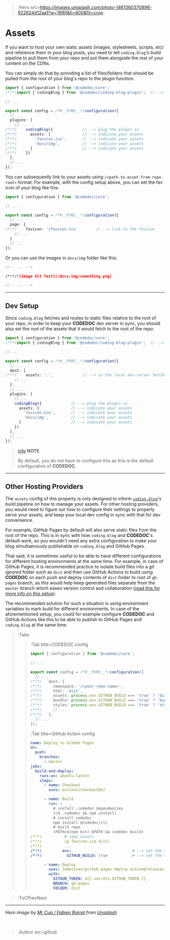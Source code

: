 > :Hero src=https://images.unsplash.com/photo-1461360370896-922624d12aa1?w=1990&h=600&fit=crop

# Assets

If you want to host your own static assets (images, stylesheets, scripts, etc) and 
reference them in your blog posts, you need to tell `coding.blog`'s build pipeline
to pull them from your repo and put them alongside the rest of your content on the CDNs.

You can simply do that by providing a list of files/folders that should be pulled
from the root of your blog's repo to the plugin function:

```ts | .codedoc/config.ts
import { configuration } from '@codedoc/core';
/*!*/import { codingBlog } from '@codedoc/coding-blog-plugin';  // --> import the plugin

// ...

export const config = /*#__PURE__*/configuration({
  // ...
  plugins: [
    // ...
/*!*/    codingBlog({             // --> plug the plugin in
/*!*/      assets: [              // --> indicate your assets
/*!*/        'favicon.ico',       // --> indicate your assets
/*!*/        'docs/img',          // --> indicate your assets
/*!*/      ]                      // --> indicate your assets
/*!*/    })
  ],
  // ...
});
```

You can subsequently link to your assets using `/<path-to-asset-from-repo-root>` format.
For example, with the config setup above, you can set the fav icon of your blog like this:

```ts | .codedoc/config.ts
import { configuration } from '@codedoc/core';

// ...

export const config = /*#__PURE__*/configuration({
  // ...
  page: {
/*!*/    favicon: '/favicon.ico'        // --> link to the favicon
    // ...
  }
  // ...
});
```

Or you can use the images in `docs/img` folder like this:

```md | some-blog.md
<!-- ... -->

/*!*/![Image Alt Text](/docs/img/something.png)

<!-- ... -->
```

---

## Dev Setup

Since `coding.blog` fetches and routes to static files relative to the root of your repo, in order
to keep your **CODEDOC** dev server in sync, you should also set the root of the assets that it would
fetch to the root of the repo:

```ts | .codedoc/config.ts
import { configuration } from '@codedoc/core';
/*!*/import { codingBlog } from '@codedoc/coding-blog-plugin';  // --> import the plugin

// ...

export const config = /*#__PURE__*/configuration({
  // ...
  dest: {
/*!*/    assets: '.',             // --> so the local dev-server fetches assets from the root folder of repo
    // ...
  },
  // ...
  plugins: [
    // ...
    codingBlog({             // --> plug the plugin in
      assets: [              // --> indicate your assets
        'favicon.ico',       // --> indicate your assets
        'docs/img',          // --> indicate your assets
      ]                      // --> indicate your assets
    })
  ],
  // ...
});
```

> [info](:Icon) **NOTE**
>
> By default, you do not have to configure this as this is the default configuration of **CODEDOC**.

---

## Other Hosting Providers

The `assets` config of this property is only designed to inform [`coding.blog`](https://coding.blog)'s 
build pipeline on how to manage your assets. For other hosting providers, you would need to
figure out how to configure their settings to properly serve your assets, and keep your local dev
config in sync with that for dev convenience.

For example, GitHub Pages by default will also serve static files from the root of the repo. This
is in sync with how `coding.blog` and **CODEDOC**'s default work, so you wouldn't need any extra
configuration to make your blog simultaenously publishable on `coding.blog` and GitHub Pages.

That said, it is sometimes useful to be able to have different configurations for different
hosting environments at the same time. For example, in case of GitHub Pages,
it is recommended practice to isolate build files into a _git ignored_ folder such as `dist` and 
then use GitHub Actions to build using **CODEDOC** on each push and deploy contents of `dist` folder
to root of `gh-pages` branch, as this would help keep generated files separate from the `master` branch
which eases version control and collaboration 
([read this for more info on this setup](https://codedoc.cc/docs/config/output#build-files-on-git)).

The recommended solution for such a situation is using environment variables to mark build for different
environments. In case of the aforementioned setup, you could for example configure **CODEDOC** and
GitHub Actions like this to be able to publish to GitHub Pages and `coding.blog` at the same time:

> :Tabs
> > :Tab title=CODEDOC config
> > ```ts | .codedoc/config.ts
> > import { configuration } from '@codedoc/core';
> > 
> > // ...
> > 
> > export const config = /*#__PURE__*/configuration({
> >   // ...
> >/*!*/   dest: {
> >/*!*/     namespace: '/<your-repo-name>',                                           // --> in case you are not using a custom domain with your GitHub Pages
> >/*!*/     html: 'dist',                                                             // --> build everything to `dist`
> >/*!*/     assets: process.env.GITHUB_BUILD === 'true' ? 'dist' : '.',               // --> build assets to `dist` if building for GitHub Pages
> >/*!*/     bundle: process.env.GITHUB_BUILD === 'true' ? 'bundle' : 'dist/bundle',   // --> build assets to `dist` if building for GitHub Pages
> >/*!*/     styles: process.env.GITHUB_BUILD === 'true' ? 'styles' : 'dist/styles',   // --> build assets to `dist` if building for GitHub Pages
> >/*!*/     // ...
> >/*!*/   },
> >   // ...
> > });
> > ```
>
> > :Tab title=GitHub Action config
> > ```yml | .github/workflows/deploy-to-gh-pages.yml
> > name: Deploy to GitHub Pages
> > on:
> >   push:
> >     branches:
> >       - master
> > jobs:
> >   build-and-deploy:
> >     runs-on: ubuntu-latest
> >     steps:
> >       - name: Checkout
> >         uses: actions/checkout@v2
> > 
> >       - name: Build
> >         run: |
> >           # install .codedoc dependencies
> >           (cd .codedoc && npm install)
> >           # install codedoc
> >           npm install @codedoc/cli
> >           # build repo
> >           (PATH=$(npm bin):$PATH && codedoc build)
> >/*!*/          # copy assets
> >/*!*/          cp favicon.ico dist/
> >/*!*/          ...
> >/*!*/         env:                           # --> set the environment variable
> >/*!*/           GITHUB_BUILD: true           # --> set the environment variable
> > 
> >       - name: Deploy
> >         uses: JamesIves/github-pages-deploy-action@releases/v3
> >         with:
> >           GITHUB_TOKEN: ${{ secrets.GITHUB_TOKEN }}
> >           BRANCH: gh-pages
> >           FOLDER: dist
> > ```


> :ToCPrevNext

---

_Hero image by [Mr Cup / Fabien Barral](https://unsplash.com/@iammrcup) from [Unsplash](https://unsplash.com)_

<br>

> :Author src=github